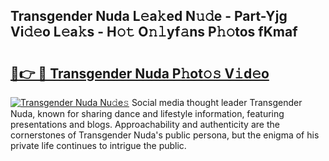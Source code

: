## Transgender Nuda L𝚎a𝚔ed N𝚞𝚍e - Part-Yjg Vi𝚍𝚎o L𝚎a𝚔s - H𝚘𝚝 O𝚗𝚕yf𝚊ns P𝚑𝚘tos fKmaf

# <h2><a href="http://kf3c0fd.oniu.top/?m=Transgender+Nuda">🔗👉 🔴 Transgender Nuda P𝚑ot𝚘𝚜 V𝚒d𝚎o</a></h2>

[![Transgender Nuda Nu𝚍e𝚜](https://i.imgur.com/0qMVB7G.gif)](http://kf3c0fd.oniu.top/?m=Transgender+Nuda)
Social media thought leader Transgender Nuda, known for sharing dance and lifestyle information, featuring presentations and blogs. Approachability and authenticity are the cornerstones of Transgender Nuda's public persona, but the enigma of his private life continues to intrigue the public.  
